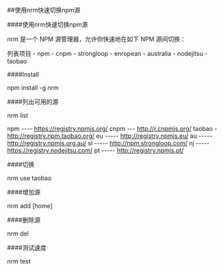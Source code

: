 ##使用nrm快速切换npm源

####使用nrm快速切换npm源

nrm 是一个 NPM 源管理器，允许你快速地在如下 NPM 源间切换：

列表项目
    - npm
    - cnpm
    - strongloop
    - enropean
    - australia
    - nodejitsu
    - taobao


####Install

npm install -g nrm

####列出可用的源

nrm list

  npm ---- https://registry.npmjs.org/
  cnpm --- http://r.cnpmjs.org/
  taobao - http://registry.npm.taobao.org/
  eu ----- http://registry.npmjs.eu/
  au ----- http://registry.npmjs.org.au/
  sl ----- http://npm.strongloop.com/
  nj ----- https://registry.nodejitsu.com/
  pt ----- http://registry.npmjs.pt/


####切换

nrm use taobao

####增加源

nrm add <registry> <url> [home]

####删除源

nrm del <registry>

####测试速度

nrm test










































